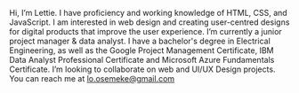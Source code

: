 Hi, I’m Lettie.
I have proficiency and working knowledge of HTML, CSS, and JavaScript. I am interested in web design and creating user-centred designs for digital products 
   that improve the user experience. 
I’m currently a junior project manager & data analyst. I have a bachelor's degree in Electrical Engineering, as well as the Google Project Management 
   Certificate, IBM Data Analyst Professional Certificate and Microsoft Azure Fundamentals Certificate.
I’m looking to collaborate on web and UI/UX Design projects.
You can reach me at lo.osemeke@gmail.com

<!---
losemeke/losemeke is a ✨ special ✨ repository because its `README.md` (this file) appears on your GitHub profile.
You can click the Preview link to take a look at your changes.
--->
